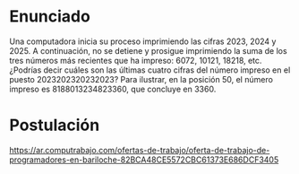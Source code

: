 # Enunciado
Una computadora inicia su proceso imprimiendo las cifras 2023, 2024 y 2025. 
A continuación, no se detiene y prosigue imprimiendo la suma de los tres números más recientes que ha impreso: 6072, 10121, 18218, etc. 
¿Podrías decir cuáles son las últimas cuatro cifras del número impreso en el puesto 2023202320232023? 
Para ilustrar, en la posición 50, el número impreso es 8188013234823360, que concluye en 3360.

# Postulación
https://ar.computrabajo.com/ofertas-de-trabajo/oferta-de-trabajo-de-programadores-en-bariloche-82BCA48CE5572CBC61373E686DCF3405
